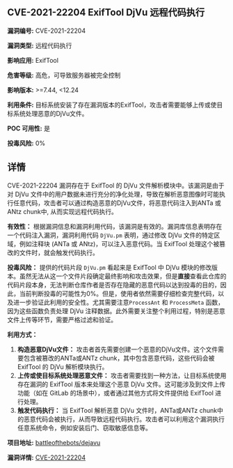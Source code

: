 ## CVE-2021-22204 ExifTool DjVu 远程代码执行

**漏洞编号:** CVE-2021-22204

**漏洞类型:** 远程代码执行

**影响应用:** ExifTool

**危害等级:** 高危，可导致服务器被完全控制

**影响版本:** >=7.44, <12.24

**利用条件:** 目标系统安装了存在漏洞版本的ExifTool，攻击者需要能够上传或使目标系统处理恶意的DjVu文件。

**POC 可用性:** 是

**投毒风险:** 0%

## 详情

CVE-2021-22204 漏洞存在于 ExifTool 的 DjVu 文件解析模块中。该漏洞是由于对 DjVu 文件中的用户数据未进行充分的净化处理，导致在解析恶意图像时可能执行任意代码，攻击者可以通过构造恶意的DjVu文件，将恶意代码注入到ANTa 或 ANtz chunk中, 从而实现远程代码执行。

**有效性：**
根据漏洞信息和漏洞利用代码，该漏洞是有效的。漏洞库信息表明存在一个代码注入漏洞，漏洞利用代码 `DjVu.pm` 表明，通过修改 DjVu 文件的特定区域，例如注释块 (ANTa 或 ANtz)，可以注入恶意代码。当 ExifTool 处理这个被篡改的文件时，就会触发代码执行。

**投毒风险：**
提供的代码片段 `DjVu.pm` 看起来是 ExifTool 中 DjVu 模块的修改版本。虽然无法从这一个文件片段确定最终影响和攻击效果，但是**直接**查看此仓库的代码片段本身，无法判断仓库作者是否存在隐藏的恶意代码以达到投毒的目的，因此，当前判断投毒的可能性为0%。但是，使用者依然需要仔细检查完整代码，以及进一步验证此利用的安全性。尤其需要注意`ProcessAnt` 和 `ProcessMeta` 函数，因为这些函数负责处理 DjVu 注释数据。此外需要关注整个利用过程，特别是恶意文件上传等环节，需要严格过滤和验证。

**利用方式：**
1.  **构造恶意DjVu文件：** 攻击者首先需要创建一个恶意的DjVu文件。这个文件需要包含被篡改的ANTa或ANTz chunk，其中包含恶意代码，这些代码会被 ExifTool 的 DjVu 解析模块执行。
2.  **上传或使目标系统处理恶意文件：** 攻击者需要找到一种方法，让目标系统使用存在漏洞的 ExifTool 版本来处理这个恶意 DjVu 文件。这可能涉及到文件上传功能（如在 GitLab 的场景中），或者通过其他方式将文件提供给 ExifTool 进行处理。
3.  **触发代码执行：** 当 ExifTool 解析恶意 DjVu 文件时，ANTa或ANTz chunk中的恶意代码会被执行，从而导致远程代码执行。攻击者可以利用这个漏洞执行任意系统命令，例如安装后门、窃取敏感信息等。

**项目地址:** [battleofthebots/dejavu](https://github.com/battleofthebots/dejavu)

**漏洞详情:** [CVE-2021-22204](https://nvd.nist.gov/vuln/detail/CVE-2021-22204)
